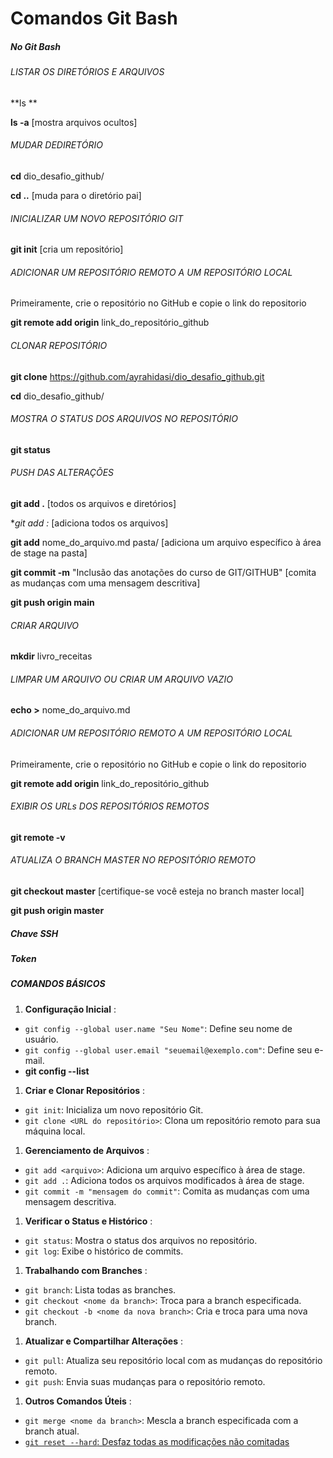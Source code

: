 # Comandos Git Bash

##### **No Git Bash**

###### LISTAR OS DIRETÓRIOS E ARQUIVOS

 **ls	**

 **ls -a** [mostra arquivos ocultos]

###### MUDAR DEDIRETÓRIO

**cd** dio_desafio_github/

**cd ..** [muda para o diretório pai]

###### INICIALIZAR UM NOVO REPOSITÓRIO GIT

**git init** [cria um repositório]

###### ADICIONAR UM REPOSITÓRIO REMOTO A UM REPOSITÓRIO LOCAL

Primeiramente, crie o repositório no GitHub e copie o link do repositorio

**git remote add origin** link_do_repositório_github

###### CLONAR REPOSITÓRIO

**git clone** https://github.com/ayrahidasi/dio_desafio_github.git

**cd** dio_desafio_github/

###### MOSTRA O STATUS DOS ARQUIVOS NO REPOSITÓRIO

**git status**

###### PUSH DAS ALTERAÇÕES

 **git add .** [todos os arquivos e diretórios]

 **git add *:** [adiciona todos os arquivos]

 **git add** nome_do_arquivo.md pasta/ [adiciona um arquivo específico à área de stage na pasta]

 **git commit -m** "Inclusão das anotações do curso de GIT/GITHUB" [comita as mudanças com uma mensagem descritiva]

 **git push origin main**

###### CRIAR ARQUIVO

 **mkdir** livro_receitas

###### LIMPAR UM ARQUIVO OU CRIAR UM ARQUIVO VAZIO

 **echo >** nome_do_arquivo.md

###### ADICIONAR UM REPOSITÓRIO REMOTO A UM REPOSITÓRIO LOCAL

Primeiramente, crie o repositório no GitHub e copie o link do repositorio

**git remote add origin** link_do_repositório_github

###### EXIBIR OS URLs DOS REPOSITÓRIOS REMOTOS

**git remote -v**

###### ATUALIZA O BRANCH MASTER NO REPOSITÓRIO REMOTO

**git checkout master** [certifique-se você esteja no branch master local]

**git push origin master**


##### Chave SSH


##### Token


##### COMANDOS BÁSICOS

1. **Configuração Inicial** :

* `git config --global user.name "Seu Nome"`: Define seu nome de usuário.
* `git config --global user.email "seuemail@exemplo.com"`: Define seu e-mail.
* **git config --list**

1. **Criar e Clonar Repositórios** :

* `git init`: Inicializa um novo repositório Git.
* `git clone <URL do repositório>`: Clona um repositório remoto para sua máquina local.

1. **Gerenciamento de Arquivos** :

* `git add <arquivo>`: Adiciona um arquivo específico à área de stage.
* `git add .`: Adiciona todos os arquivos modificados à área de stage.
* `git commit -m "mensagem do commit"`: Comita as mudanças com uma mensagem descritiva.

1. **Verificar o Status e Histórico** :

* `git status`: Mostra o status dos arquivos no repositório.
* `git log`: Exibe o histórico de commits.

1. **Trabalhando com Branches** :

* `git branch`: Lista todas as branches.
* `git checkout <nome da branch>`: Troca para a branch especificada.
* `git checkout -b <nome da nova branch>`: Cria e troca para uma nova branch.

1. **Atualizar e Compartilhar Alterações** :

* `git pull`: Atualiza seu repositório local com as mudanças do repositório remoto.
* `git push`: Envia suas mudanças para o repositório remoto.

1. **Outros Comandos Úteis** :

* `git merge <nome da branch>`: Mescla a branch especificada com a branch atual.
* [`git reset --hard`: Desfaz todas as modificações não comitadas](https://gist.github.com/leocomelli/2545add34e4fec21ec16)
